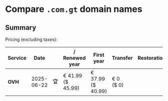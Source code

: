 # Compare `.com.gt` domain names

## Summary

Pricing (excluding taxes):

| Service | Date |  | / Renewed year | First year | Transfer | Restoration |
|--|--|--|--|--|--|--|
| **OVH** | 2025-06-22 | 🏆 | € 41.99<br>($ 45.99) | € 37.99<br>($ 40.99) | € 0<br>($ 0) |  |

